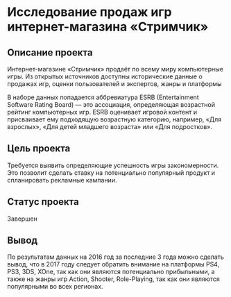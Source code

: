 # Исследование продаж игр интернет-магазина «Стримчик»
## Описание проекта

Интернет-магазине «Стримчик» продаёт по всему миру компьютерные игры. Из открытых источников доступны исторические данные о продажах игр, оценки пользователей и экспертов, жанры и платформы

В наборе данных попадается аббревиатура ESRB (Entertainment Software Rating Board) — это ассоциация, определяющая возрастной рейтинг компьютерных игр. ESRB оценивает игровой контент и присваивает ему подходящую возрастную категорию, например, «Для взрослых», «Для детей младшего возраста» или «Для подростков».

## Цель проекта

Требуется выявить определяющие успешность игры закономерности. Это позволит сделать ставку на потенциально популярный продукт и спланировать рекламные кампании.

## Статус проекта
Завершен

## Вывод
По результатам данных на 2016 год за последние 3 года можно сделать вывод, что в 2017 году следует обратить внимание на платформы PS4, PS3, 3DS, XOne, так как они являются потенциально прибыльными, а также на жанры игр Action, Shooter, Role-Playing, так как они являются популярными во всех регионах.
